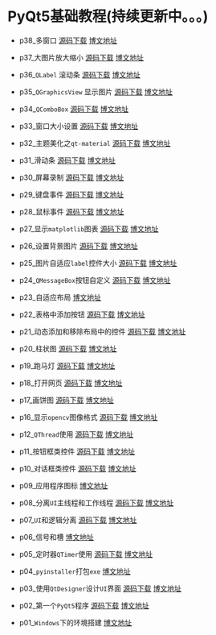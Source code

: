 # PyQt5基础教程(持续更新中。。。)

* p38_多窗口 [源码下载](p38_多窗口) [博文地址](https://xugaoxiang.com/2023/02/02/pyqt5-38-multiwindow/)

* p37_大图片放大缩小 [源码下载](p37_大图片放大缩小) [博文地址](https://xugaoxiang.com/2022/12/06/pyqt5-37-image-zoom/)

* p36_`QLabel` 滚动条 [源码下载](p36_QLabel滚动条) [博文地址](https://xugaoxiang.com/2022/12/04/pyqt5-36-make-label-scrollable/)

* p35_`QGraphicsView` 显示图片 [源码下载](p35_QGraphicsView显示图片) [博文地址](https://xugaoxiang.com/2022/12/01/pyqt5-35-qgraphicsview/)

* p34_`QComboBox` [源码下载](p34_QComboBox) [博文地址](https://xugaoxiang.com/2022/10/20/pyqt5-34-qcombobox/)

* p33_窗口大小设置 [源码下载](p33_窗口大小设置) [博文地址](https://xugaoxiang.com/2022/10/06/pyqt5-33-window-size-setting/)

* p32_主题美化之`qt-material` [源码下载](p32_主题美化qtmaterial) [博文地址](https://xugaoxiang.com/2022/09/23/pyqt5-32-qt-material/)

* p31_滑动条 [源码下载](p31_滑动条) [博文地址](https://xugaoxiang.com/2022/09/15/pyqt5-31-qslider/)

* p30_屏幕录制 [源码下载](p30_屏幕录制) [博文地址](https://xugaoxiang.com/2022/09/13/pyqt5-30-record/)

* p29_键盘事件 [源码下载](p29_键盘事件) [博文地址](https://xugaoxiang.com/2022/05/31/pyqt5-29-keyboard-event/)

* p28_鼠标事件 [源码下载](p28_鼠标事件) [博文地址](https://xugaoxiang.com/2022/05/15/pyqt5-28-mouse-event/)

* p27_显示`matplotlib`图表 [源码下载](p27_显示matplotlib图表) [博文地址](https://xugaoxiang.com/2022/05/03/pyqt5-27-matplotlib/)

* p26_设置背景图片 [源码下载](p26_设置背景图片) [博文地址](https://xugaoxiang.com/2022/04/26/pyqt5-26-stylesheet/)

* p25_图片自适应`label`控件大小 [源码下载](p25_图片自适应label控件大小) [博文地址](https://xugaoxiang.com/2022/04/10/pyqt5-25-image-scale/)
  
* p24_`QMessageBox`按钮自定义 [源码下载](p24_QMessageBox自定义按钮) [博文地址](https://xugaoxiang.com/2022/04/10/pyqt5-24-qmessagebox-button-customization/)

* p23_自适应布局     [博文地址](https://xugaoxiang.com/2022/03/21/pyqt5-23-auto-fit-windows/)

* p22_表格中添加按钮 [源码下载](p22_表格中添加按钮)    [博文地址](https://xugaoxiang.com/2022/03/21/pyqt5-22-add-button-to-table/)

* p21_动态添加和移除布局中的控件 [源码下载](p21_动态添加和移除布局中的控件)    [博文地址](https://xugaoxiang.com/2022/03/19/pyqt5-21-dynamic-add-remove-widget/)

* p20_柱状图 [源码下载](p20_柱状图)    [博文地址](https://xugaoxiang.com/2022/03/16/pyqt5-20-barchart/)

* p19_跑马灯   [源码下载](p19_跑马灯)    [博文地址](https://xugaoxiang.com/2021/10/08/pyqt5-19-marquee/)

* p18_打开网页   [源码下载](p18_打开网页)    [博文地址](https://xugaoxiang.com/2021/08/05/pyqt5-18-pyqtwebengine/)

* p17_画饼图   [源码下载](p17_qtpychart)    [博文地址](https://xugaoxiang.com/2021/08/04/pyqt5-17-pyqtchart/)

* p16_显示`opencv`图像格式    [源码下载](p16_OpenCV)  [博文地址](https://xugaoxiang.com/2021/04/14/pyqt5-16-opencv/)

* p12_`QThread`使用	[源码下载](p12_QThread)  [博文地址](https://xugaoxiang.com/2020/04/23/pyqt5-12-qthread/)

* p11_按钮框类控件	[源码下载](p11_QAbstractButton)  [博文地址](https://xugaoxiang.com/2020/04/19/pyqt5-11-button/)

* p10_对话框类控件	[源码下载](p10_QDialog)  [博文地址](https://xugaoxiang.com/2020/04/12/pyqt5-10-dialog/)

* p09_应用程序图标    [博文地址](https://xugaoxiang.com/2020/01/07/pyqt5-app-icon/)

* p08_分离`UI`主线程和工作线程	[源码下载](p08_分离UI主线程和工作线程)  [博文地址](https://xugaoxiang.com/2019/12/04/pyqt5-8-main-sub-thread/)

* p07_`UI`和逻辑分离  [源码下载](p07_UI与逻辑分离)  [博文地址](https://xugaoxiang.com/2019/12/04/pyqt5-7-ui-logical/)

* p06_信号和槽  [博文地址](https://xugaoxiang.com/2019/12/04/pyqt5-6-signal-slot/)

* p05_定时器`QTimer`使用    [源码下载](p05_定时器QTimer的使用)    [博文地址](https://xugaoxiang.com/2019/12/04/pyqt5-5-qtimer/)

* p04_`pyinstaller`打包`exe`  [博文地址](https://xugaoxiang.com/2019/12/04/pyqt5-4-pyinstaller/)

* p03_使用`QtDesigner`设计`UI`界面  [源码下载](p03_使用QtDesigner设计UI界面)  [博文地址](https://xugaoxiang.com/2019/12/04/pyqt5-3-qtdesigner/)

* p02_第一个`PyQt5`程序  [源码下载](p02_第一个PyQt5程序)  [博文地址](https://xugaoxiang.com/2019/12/04/pyqt5-2-helloworld/)

* p01_`Windows`下的环境搭建  [博文地址](https://xugaoxiang.com/2019/12/04/pyqt5-1-env/)